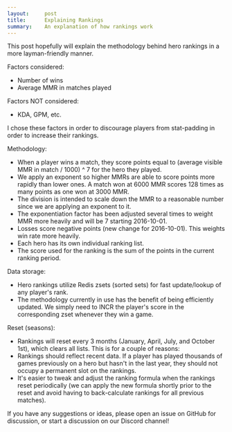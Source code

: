 ```yaml
---
layout:     post
title:      Explaining Rankings
summary:    An explanation of how rankings work
---
```


This post hopefully will explain the methodology behind hero rankings in a more layman-friendly manner.

Factors considered:  
 * Number of wins  
 * Average MMR in matches played  

Factors NOT considered:  
 * KDA, GPM, etc.  
 
I chose these factors in order to discourage players from stat-padding in order to increase their rankings.

Methodology:  
 * When a player wins a match, they score points equal to (average visible MMR in match / 1000) ^ 7 for the hero they played.  
 * We apply an exponent so higher MMRs are able to score points more rapidly than lower ones.  A match won at 6000 MMR scores 128 times as many points as one won at 3000 MMR.  
 * The division is intended to scale down the MMR to a reasonable number since we are applying an exponent to it.  
 * The exponentiation factor has been adjusted several times to weight MMR more heavily and will be 7 starting 2016-10-01.  
 * Losses score negative points (new change for 2016-10-01).  This weights win rate more heavily.
 * Each hero has its own individual ranking list.
 * The score used for the ranking is the sum of the points in the current ranking period.

Data storage:
 * Hero rankings utilize Redis zsets (sorted sets) for fast update/lookup of any player's rank.  
 * The methodology currently in use has the benefit of being efficiently updated.  We simply need to INCR the player's score in the corresponding zset whenever they win a game.  

Reset (seasons):  
 *  Rankings will reset every 3 months (January, April, July, and October 1st), which clears all lists.  This is for a couple of reasons:  
  * Rankings should reflect recent data.  If a player has played thousands of games previously on a hero but hasn't in the last year, they should not occupy a permanent slot on the rankings.  
  * It's easier to tweak and adjust the ranking formula when the rankings reset periodically (we can apply the new formula shortly prior to the reset and avoid having to back-calculate rankings for all previous matches).  

If you have any suggestions or ideas, please open an issue on GitHub for discussion, or start a discussion on our Discord channel!  
